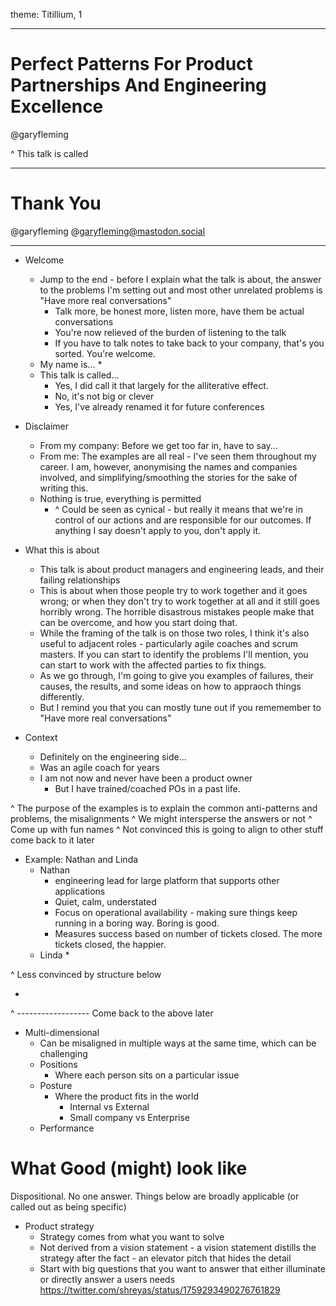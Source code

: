 theme: Titillium, 1




---

# Perfect Patterns For Product Partnerships And Engineering Excellence

@garyfleming

^ This talk is called 


---

# Thank You

@garyfleming
@garyfleming@mastodon.social


---



* Welcome
    * Jump to the end - before I explain what the talk is about, the answer to the problems I'm setting out and most other unrelated problems is "Have more real conversations"
        * Talk more, be honest more, listen more, have them be actual conversations
        * You're now relieved of the burden of listening to the talk
        * If you have to talk notes to take back to your company, that's you sorted. You're welcome.
    * My name is...
        * 
    * This talk is called...
        * Yes, I did call it that largely for the alliterative effect.
        * No, it's not big or clever
        * Yes, I've already renamed it for future conferences

* Disclaimer
    * From my company: Before we get too far in, have to say...
    * From me: The examples are all real - I've seen them throughout my career. I am, however, anonymising the names and companies involved, and simplifying/smoothing the stories for the sake of writing this.
    * Nothing is true, everything is permitted
        * ^ Could be seen as cynical - but really it means that we're in control of our actions and are responsible for our outcomes. If anything I say doesn't apply to you, don't apply it.


* What this is about
    * This talk is about product managers and engineering leads, and their failing relationships
    * This is about when those people try to work together and it goes wrong; or when they don't try to work together at all and it still goes horribly wrong. The horrible disastrous mistakes people make that can be overcome, and how you start doing that.
    * While the framing of the talk is on those two roles, I think it's also useful to adjacent roles - particularly agile coaches and scrum masters. If you can start to identify the problems I'll mention, you can start to work with the affected parties to fix things.
    * As we go through, I'm going to give you examples of failures, their causes, the results, and some ideas on how to appraoch things differently. 
    * But I remind you that you can mostly tune out if you rememember to "Have more real conversations"

* Context
    * Definitely on the engineering side...
    * Was an agile coach for years
    * I am not now and never have been a product owner
        * But I have trained/coached POs in  a past life.

^ The purpose of the examples is to explain the common anti-patterns and problems, the misalignments
^ We might intersperse the answers or not
^ Come up with fun names
^ Not convinced this is going to align to other stuff come back to it later

* Example: Nathan and Linda
    * Nathan 
        * engineering lead for large platform that supports other applications
        * Quiet, calm, understated
        * Focus on operational availability - making sure things keep running in a boring way. Boring is good.
        * Measures success based on number of tickets closed. The more tickets closed, the happier.
    * Linda
        * 

^ Less convinced by structure below
<!-- * What I'm going to cover 
    * Table of contents of stuff below this point
* Anti patterns
* Dispositional
* Patterns -->
* 

^ ------------------ Come back to the above later

* Multi-dimensional
    * Can be misaligned in multiple ways at the same time, which can be challenging
    * Positions
        * Where each person sits on a particular issue
    * Posture
        * Where the product fits in the world
            * Internal vs External
            * Small company vs Enterprise
    * Performance





# What Good (might) look like

Dispositional. No one answer. Things below are broadly applicable (or called out as being specific)

* Product strategy
    * Strategy comes from what you want to solve 
    * Not derived from a vision statement - a vision statement distills the strategy after the fact - an elevator pitch that hides the detail
    * Start with big questions that you want to answer that either illuminate or directly answer a users needs  https://twitter.com/shreyas/status/1759293490276761829





